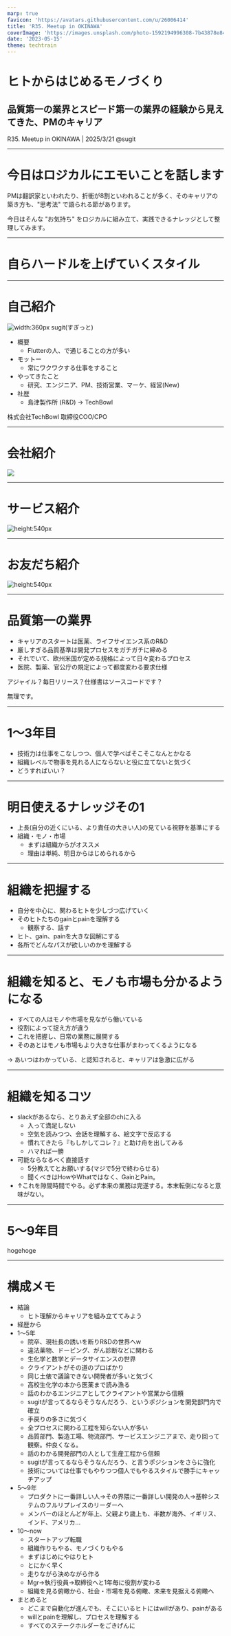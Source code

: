 ```yaml
---
marp: true
favicon: 'https://avatars.githubusercontent.com/u/26006414'
title: 'R35. Meetup in OKINAWA'
coverImage: 'https://images.unsplash.com/photo-1592194996308-7b43878e84a6?q=80&w=1887&auto=format&fit=crop&ixlib=rb-4.0.3&ixid=M3wxMjA3fDB8MHxwaG90by1wYWdlfHx8fGVufDB8fHx8fA%3D%3D'
date: '2023-05-15'
theme: techtrain
---
```


<!-- _class: title -->
# ヒトからはじめるモノづくり
## 品質第一の業界とスピード第一の業界の経験から見えてきた、PMのキャリア


R35. Meetup in OKINAWA | 2025/3/21
@sugit

---

# 今日はロジカルにエモいことを話します

PMは翻訳家といわれたり、折衝が8割といわれることが多く、そのキャリアの築き方も、"思考法" で語られる節があります。

今日はそんな "お気持ち" をロジカルに組み立て、実践できるナレッジとして整理してみます。

---

<!-- _class: subtitle -->
# 自らハードルを上げていくスタイル


---

# 自己紹介


<div class="columns-2">

<div class="row">

![width:360px](./r35_oka.assets/profile.png)
sugit(すぎっと)

</div>

<div>

- 概要
    - Flutterの人、で通じることの方が多い
- モットー
    - 常にワクワクする仕事をすること
- やってきたこと
    - 研究、エンジニア、PM、技術営業、マーケ、経営(New)
- 社歴
    - 島津製作所 (R&D) → TechBowl

</div>
</div>

株式会社TechBowl 取締役COO/CPO

---

# 会社紹介

![](./r35_oka.assets/mission.png)

---

# サービス紹介

![height:540px](./r35_oka.assets/service.png)

---

# お友だち紹介

![height:540px](./r35_oka.assets/puru-and-riku.png)

---

# 品質第一の業界

- キャリアのスタートは医薬、ライフサイエンス系のR&D
- 厳しすぎる品質基準は開発プロセスをガチガチに締める
- それでいて、欧州米国が定める規格によって日々変わるプロセス
- 医院、製薬、官公庁の規定によって都度変わる要求仕様

アジャイル？毎日リリース？仕様書はソースコードです？

無理です。

---

# 1〜3年目

- 技術力は仕事をこなしつつ、個人で学べばそこそこなんとかなる
- 組織レベルで物事を見れる人にならないと役に立てないと気づく
- どうすればいい？

---

# 明日使えるナレッジその1

- 上長(自分の近くにいる、より責任の大きい人)の見ている視野を基準にする
- 組織・モノ・市場
    - まずは組織からがオススメ
    - 理由は単純、明日からはじめられるから

---

# 組織を把握する

- 自分を中心に、関わるヒトを少しづつ広げていく
- そのヒトたちのgainとpainを理解する
    - 観察する、話す
- ヒト、gain、painを大きな図解にする
- 各所でどんなパスが欲しいのかを理解する

---

# 組織を知ると、モノも市場も分かるようになる

- すべての人はモノや市場を見ながら働いている
- 役割によって捉え方が違う
- これを把握し、日常の業務に展開する
- そのあとはモノも市場もより大きな仕事がまわってくるようになる

→ あいつはわかっている、と認知されると、キャリアは急激に広がる

---

# 組織を知るコツ

- slackがあるなら、とりあえず全部のchに入る
    - 入って満足しない
    - 空気を読みつつ、会話を理解する、絵文字で反応する
    - 慣れてきたら『もしかしてコレ？』と助け舟を出してみる
    - ハマれば一勝
- 可能ならなるべく直接話す
    - 5分教えてとお願いする(マジで5分で終わらせる)
    - 聞くべきはHowやWhatではなく、GainとPain。
- ↑これを隙間時間でやる。必ず本来の業務は完遂する。本末転倒になると意味がない。

---

# 5〜9年目

hogehoge

---

# 構成メモ

- 結論
    - ヒト理解からキャリアを組み立ててみよう
- 経歴から
- 1〜5年
    - 院卒、現社長の誘いを断りR&Dの世界へw
    - 違法薬物、ドーピング、がん診断などに関わる
    - 生化学と数学とデータサイエンスの世界
    - クライアントがその道のプロばかり
    - 同じ土俵で議論できない開発者が多いと気づく
    - 高校生化学の本から医薬まで読み漁る
    - 話のわかるエンジニアとしてクライアントや営業から信頼
    - sugitが言ってるならそうなんだろう、というポジションを開発部門内で確立
    - 手戻りの多さに気づく
    - 全プロセスに関わる工程を知らない人が多い
    - 品質部門、製造工場、物流部門、サービスエンジニアまで、走り回って観察。仲良くなる。
    - 話のわかる開発部門の人として生産工程から信頼
    - sugitが言ってるならそうなんだろう、と言うポジションをさらに強化
    - 技術については仕事でもやりつつ個人でもやるスタイルで勝手にキャッチアップ
- 5〜9年
    - プロダクトに一番詳しい人→その界隈に一番詳しい開発の人→基幹システムのフルリプレイスのリーダーへ
    - メンバーのほとんどが年上、父親より歳上も、半数が海外、イギリス、インド、アメリカ...
- 10〜now
    - スタートアップ転職
    - 組織作りもやる、モノづくりもやる
    - まずはじめにやはりヒト
    - とにかく早く
    - 走りながら決めながら作る
    - Mgr→執行役員→取締役へと1年毎に役割が変わる
    - 組織を見る俯瞰から、社会・市場を見る俯瞰、未来を見据える俯瞰へ
- まとめると
    - どこまで自動化が進んでも、そこにいるヒトにはwillがあり、painがある
    - willとpainを理解し、プロセスを理解する
    - すべてのステークホルダーをごきげんに

